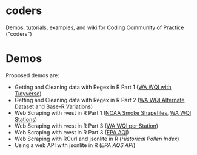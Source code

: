 # coders
Demos, tutorials, examples, and wiki for Coding Community of Practice ("coders")

# Demos

Proposed demos are:

* Getting and Cleaning data with Regex in R Part 1 ([WA WQI with Tidyverse](demos/data_import/wa_wqi/get_wa_wqi.md))
* Getting and Cleaning data with Regex in R Part 2 ([WA WQI Alternate Dataset](demos/data_import/wa_wqi/get_wa_wqi_alt.md) and [Base-R Variations](demos/data_import/wa_wqi/get_wa_wqi_2013_with_base_R.md))
* Web Scraping with rvest in R Part 1 ([NOAA Smoke Shapefiles](demos/data_import/noaa_smoke/get_noaa_smoke.md), [WA WQI Stations](demos/data_import/wa_wqi/get_wa_wqi_stations.md))
* Web Scraping with rvest in R Part 3 ([WA WQI per Station](demos/data_import/wa_wqi/get_wa_wqi_per_station.md))
* Web Scraping with rvest in R Part 3 ([EPA AQI](demos/data_import/epa_aqi/getAQI.md))
* Web Scraping with RCurl and jsonlite in R (_Historical Pollen Index_)
* Using a web API with jsonlite in R (_EPA AQS API_)
